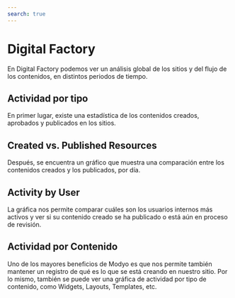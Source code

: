 ```yaml
---
search: true
---
```


# Digital Factory

En Digital Factory podemos ver un análisis global de los sitios y del flujo de los contenidos, en distintos periodos de tiempo.

## Actividad por tipo

En primer lugar, existe una estadística de los contenidos creados, aprobados y publicados en los sitios.

## Created vs. Published Resources

Después, se encuentra un gráfico que muestra una comparación entre los contenidos creados y los publicados, por día.

## Activity by User

La gráfica nos permite comparar cuáles son los usuarios internos más activos y ver si su contenido creado se ha publicado o está aún en proceso de revisión.

## Actividad por Contenido

Uno de los mayores beneficios de Modyo es que nos permite también mantener un registro de qué es lo que se está creando en nuestro sitio. Por lo mismo, también se puede ver una gráfica de actividad por tipo de contenido, como Widgets, Layouts, Templates, etc.
